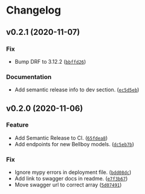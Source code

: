 # Changelog

<!--next-version-placeholder-->

## v0.2.1 (2020-11-07)
### Fix
* Bump DRF to 3.12.2 ([`bbffd26`](https://github.com/Bellboy-Capstone/Services/commit/bbffd2616a1e23587ed4f0b924b713820c628195))

### Documentation
* Add semantic release info to dev section. ([`ec5d5eb`](https://github.com/Bellboy-Capstone/Services/commit/ec5d5ebc973f1fd908f36b6ad1be0ff7fa5c995e))

## v0.2.0 (2020-11-06)
### Feature
* Add Semantic Release to CI. ([`65fdea8`](https://github.com/Bellboy-Capstone/Services/commit/65fdea85787e677eeef726d1a5e7db74a464fc99))
* Add endpoints for new Bellboy models. ([`dc5eb7b`](https://github.com/Bellboy-Capstone/Services/commit/dc5eb7b1a5fa7bab72981649f54f980fbe9a63b2))

### Fix
* Ignore mypy errors in deployment file. ([`bdd08dc`](https://github.com/Bellboy-Capstone/Services/commit/bdd08dcde1c210a0fd09897c7f7a6f14a2dae23e))
* Add link to swagger docs in readme. ([`e7f3b67`](https://github.com/Bellboy-Capstone/Services/commit/e7f3b67922ec36bc298f554945e2b5308b654f86))
* Move swagger url to correct array ([`5d07491`](https://github.com/Bellboy-Capstone/Services/commit/5d074913f6dd2a282bbc7e7db763be827afedc91))
